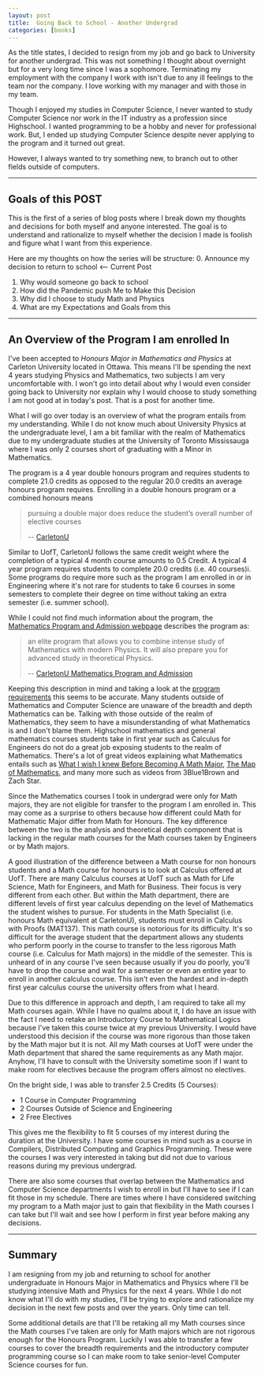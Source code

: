 ```yaml
---
layout: post
title:  Going Back to School - Another Undergrad
categories: [books]
---
```


As the title states, I decided to resign from my job and go back to
University for another undergrad. This was not something I thought 
about overnight but for a very long time since I was a sophomore. 
Terminating my employment with the company I work with isn't due to any ill 
feelings to the team nor the company. I love working with my manager 
and with those in my team. 

Though I enjoyed my studies in Computer Science, I never wanted to study 
Computer Science nor work in the IT industry as a profession since Highschool. 
I wanted programming to be a hobby and never for professional work. 
But, I ended up studying Computer Science despite never applying to the 
program and it turned out great.

However, I always wanted to try something new, to branch out to other fields 
outside of computers. 

---

## Goals of this POST
This is the first of a series of blog posts where I break down my thoughts and 
decisions for both myself and anyone interested. The goal is to 
understand and rationalize to myself whether the decision I made is foolish 
and figure what I want from this experience.

Here are my thoughts on how the series will be structure:
0. Announce my decision to return to school <-- Current Post
1. Why would someone go back to school
2. How did the Pandemic push Me to Make this Decision
3. Why did I choose to study Math and Physics
4. What are my Expectations and Goals from this

---

## An Overview of the Program I am enrolled In

I've been accepted to *Honours Major in Mathematics and Physics* at 
Carleton University located in Ottawa. This means I'll be spending the next 
4 years studying Physics and Mathematics, two subjects I am very uncomfortable 
with. I won't go into detail about why I would even consider going back to 
University nor explain why I would choose to study something I am not good at 
in today's post. That is a post for another time.

What I will go over today is an overview of what the program entails from my 
understanding. While I do not know much about University Physics at the 
undergraduate level, I am a bit familiar with the realm of Mathematics due to 
my undergraduate studies at the University of Toronto Mississauga where I was 
only 2 courses short of graduating with a Minor in Mathematics. 

The program is a 4 year double honours program and requires students to 
complete 21.0 credits as opposed to the regular 20.0 credits an average 
honours program requires. Enrolling in a double honours program or a combined 
honours means 

> pursuing a double major does reduce the student’s overall number of elective courses
>
> -- [CarletonU](https://admissions.carleton.ca/programs-of-study/how-to-choose-a-major/enhance-your-major/)

Similar to UofT, CarletonU follows the same credit weight where the 
completion of a typical 4 month course amounts to 0.5 Credit. A typical 4 year 
program requires students to complete 20.0 credits (i.e. 40 courses)i. Some 
programs do require more such as the program I am enrolled in or in Engineering 
where it's not rare for students to take 6 courses in some semesters to complete 
their degree on time without taking an extra semester (i.e. summer school).

While I could not find much information about the program, the 
[Mathematics Program and Admission webpage](https://carleton.ca/math/undergrad-programs-admission/#degree) 
describes the program as:

> an elite program that allows you to combine intense study of Mathematics with modern Physics. It will also prepare you for advanced study in theoretical Physics.
>
> -- [CarletonU Mathematics Program and Admission](https://carleton.ca/math/undergrad-programs-admission/#degree)

Keeping this description in mind and taking a look at the 
[program requirements](https://calendar.carleton.ca/undergrad/undergradprograms/physics/#Mathematics_and_Physics__BSc_Double_Honours) 
this seems to be accurate. Many students outside of Mathematics and 
Computer Science are unaware of the breadth and depth Mathematics can be. 
Talking with those outside of the realm of Mathematics, they seem to have a 
misunderstanding of what Mathematics is and I don't blame them. Highschool 
mathematics and general mathematics courses students take in first year 
such as Calculus for Engineers do not do a great job exposing students to the 
realm of Mathematics. There's a lot of great videos explaining what 
Mathematics entails such as [What I wish I knew Before Becoming A Math Major](https://www.youtube.com/watch?v=wk28BSaLszo), 
[The Map of Mathematics](https://www.youtube.com/watch?v=OmJ-4B-mS-Y), and many more 
such as videos from 3Blue1Brown and Zach Star.

Since the Mathematics courses I took in undergrad were only for Math majors, 
they are not eligible for transfer to the program I am enrolled in. This may 
come as a surprise to others because how different could Math for Mathematic 
Major differ from Math for Honours. The key difference between the two is the 
analysis and theoretical depth component that is lacking in the regular math 
courses for the Math courses taken by Engineers or by Math majors. 

A good illustration of the difference between a Math course for non honours 
students and a Math course for honours is to look at Calculus offered at UofT. 
There are many Calculus courses at UofT such as Math for Life Science, Math 
for Engineers, and Math for Business. Their focus is very different from each 
other. But within the Math department, there are different levels of first year 
calculus depending on the level of Mathematics the student wishes to pursue. 
For students in the Math Specialist (i.e. honours Math equivalent at CarletonU), 
students must enroll in Calculus with Proofs (MAT137). This math course is 
notorious for its difficulty. It's so difficult for the average student 
that the department allows any students who perform poorly in the course to 
transfer to the less rigorous Math course (i.e. Calculus for Math majors) 
in the middle of the semester. This is unheard of in any course I've 
seen because usually if you do poorly, you'll have to drop the course and wait 
for a semester or even an entire year to enroll in another calculus course. 
This isn't even the hardest and in-depth first year
calculus course the university offers from what I heard.

Due to this difference in approach and depth, I am required to take all my 
Math courses again. While I have no qualms about it, I do have an issue with 
the fact I need to retake an Introductory Course to Mathematical Logics 
because I've taken this course twice at my previous University. I would have 
understood this decision if the course was more rigorous than those taken by 
the Math major but it is not. All my Math courses at UofT were under the Math 
department that shared the same requirements as any Math major. Anyhow, I'll 
have to consult with the University sometime soon if I want to make room 
for electives because the program offers almost no electives.

On the bright side, I was able to transfer 2.5 Credits (5 Courses):
* 1 Course in Computer Programming
* 2 Courses Outside of Science and Engineering
* 2 Free Electives

This gives me the flexibility to fit 5 courses of my interest during the
duration at the University. I have some courses in mind such as a course in 
Compilers, Distributed Computing and Graphics Programming. These were the 
courses I was very interested in taking but did not due to various reasons 
during my previous undergrad.

There are also some courses that overlap between the Mathematics and Computer 
Science departments I wish to enroll in but I'll have to see if I can fit 
those in my schedule. There are times where I have considered switching my 
program to a Math major just to gain that flexibility in the Math courses I 
can take but I'll wait and see how I perform in first year before making 
any decisions.

---

## Summary

I am resigning from my job and returning to school for another undergraduate 
in Honours Major in Mathematics and Physics where I'll be studying intensive 
Math and Physics for the next 4 years. While I do not know what I'll do 
with my studies, I'll be trying to explore and rationalize my decision in 
the next few posts and over the years. Only time can tell.

Some additional details are that I'll be retaking all my Math courses since 
the Math courses I've taken are only for Math majors which are not rigorous 
enough for the Honours Program. Luckily I was able to transfer a few 
courses to cover the breadth requirements and the introductory computer 
programming course so I can make room to take senior-level Computer 
Science courses for fun.



